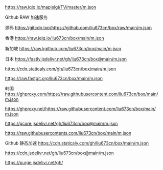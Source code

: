  https://raw.iqiq.io/maplelgj/TV/master/m.json




Github RAW 加速服务

源码 https://gitcdn.top/https://github.com/liu673cn/box/raw/main/m.json  

香港 https://raw.iqiq.io/liu673cn/box/main/m.json 

新加坡 https://raw.kgithub.com/liu673cn/box/main/m.json 

日本
https://fastly.jsdelivr.net/gh/liu673cn/box@main/m.json

https://cdn.staticaly.com/gh/liu673cn/box/main/m.json

https://raw.fastgit.org/liu673cn/box/main/m.json

韩国
https://ghproxy.com/https://raw.githubusercontent.com/liu673cn/box/main/m.json

https://ghproxy.net/https://raw.githubusercontent.com/liu673cn/box/main/m.json

https://gcore.jsdelivr.net/gh/liu673cn/box@main/m.json

https://raw.githubusercontents.com/liu673cn/box/main/m.json

Github 静态加速
https://cdn.staticaly.com/gh/liu673cn/box/main/m.json

https://cdn.jsdelivr.net/gh/liu673cn/box@main/m.json

https://purge.jsdelivr.net/gh/
